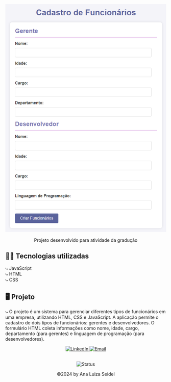 <p align="center">
    <img alt= "preview" src="atividade.png">
</p>

<p align="center">
    Projeto desenvolvido para atividade da gradução
</p>

## 👩‍💻  Tecnologias utilizadas
⤷ JavaScript<br>
⤷ HTML<br>
⤷ CSS

## 🖥️ Projeto
⤷ O projeto é um sistema para gerenciar diferentes tipos de funcionários em uma empresa, utilizando HTML, CSS e JavaScript. A aplicação permite o cadastro de dois tipos de funcionários: gerentes e desenvolvedores. O formulário HTML coleta informações como nome, idade, cargo, departamento (para gerentes) e linguagem de programação (para desenvolvedores).

<div style="text-align:center;">
    <a href="https://www.linkedin.com/in/ana-luiza-seidel-95a2a61b8/">
        <img src="https://img.shields.io/badge/-LinkedIn-DC143C?style=flat&logo=linkedin&logoColor=white" alt="LinkedIn">
    </a>
    <a href="mailto:anaafsw1@gmail.com">
        <img src="https://img.shields.io/badge/-Email-DC143C?style=flat&logo=gmail&logoColor=white" alt="Email">
    </a>
</div>

<br>

<p align="center">
    <img src="https://img.shields.io/badge/Status-Concluído-%231AFFD5?style=for-the-badge&logoColor=white&logo=github" alt="Status">
</p>


<p align="center">
    ©2024 by Ana Luiza Seidel
</p>